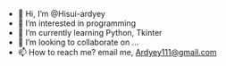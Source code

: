 - 👋 Hi, I’m @Hisui-ardyey
- 👀 I’m interested in programming
- 🌱 I’m currently learning Python, Tkinter
- 💞️ I’m looking to collaborate on ...
- 📫 How to reach me? email me, Ardyey111@gmail.com



